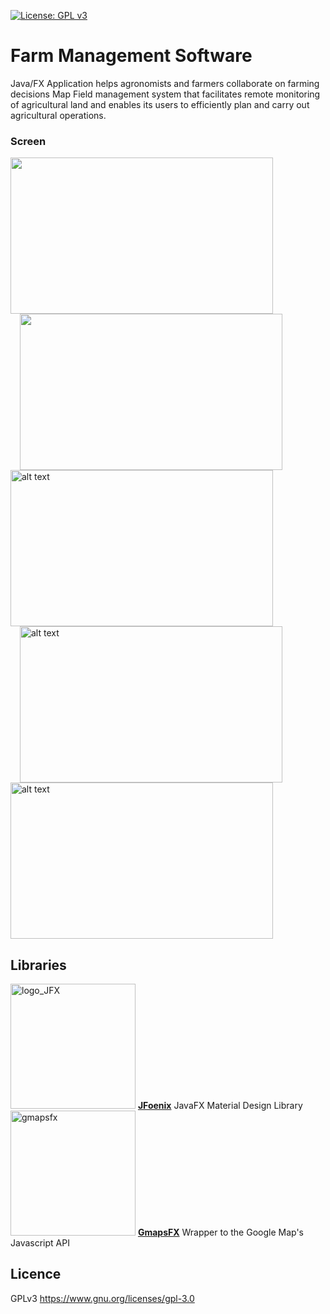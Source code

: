 [![License: GPL v3](https://img.shields.io/badge/License-GPL%20v3-blue.svg)](https://www.gnu.org/licenses/gpl-3.0)
# Farm Management Software
Java/FX Application helps agronomists and farmers collaborate on farming decisions
Map Field management system that facilitates remote monitoring of agricultural land and enables its users to efficiently plan and carry out agricultural operations.
<h3>Screen</h3>
<div>
<img src="https://preview.ibb.co/jhDb2b/1.jpg" width="420px" height="250px">
<img src="https://preview.ibb.co/mWBUNb/3.png" width="420px" height="250px"  style="display: inline; margin-left:15px;">
<img src="https://preview.ibb.co/erT9Nb/4.png" alt="alt text" width="420x" height="250px"  style="display: inline;">
<img src="https://preview.ibb.co/itzuoG/5.png" alt="alt text" width="420px" height="250px"  style="display: inline; margin-left:15px;">
<img src="https://preview.ibb.co/dtqdFw/6.png" alt="alt text" width="420px" height="250px"  style="display: inline;">
</div>
<h2>Libraries</h2>
<img src="https://image.ibb.co/btrcan/logo_JFX.png" alt="logo_JFX" width="200px" border="0">
<a href="https://github.com/jfoenixadmin/JFoenix"><b>JFoenix</b></a> JavaFX Material Design Library<br/>

<img src="https://image.ibb.co/juP8gS/gmapsfx.png" alt="gmapsfx" width="200px" border="0">
<a href="http://rterp.github.io/GMapsFX/"><b>GmapsFX</b></a> Wrapper to the Google Map's Javascript API

<h2>Licence</h2>
<p>GPLv3
<a href="http://www.gnu.org/licenses/agpl-3.0.html" rel="nofollow">https://www.gnu.org/licenses/gpl-3.0</a></p>
